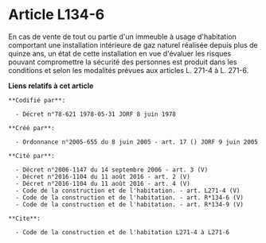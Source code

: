 # Article L134-6

En cas de vente de tout ou partie d'un immeuble à usage d'habitation comportant une installation intérieure de gaz naturel
réalisée depuis plus de quinze ans, un état de cette installation en vue d'évaluer les risques pouvant compromettre la
sécurité des personnes est produit dans les conditions et selon les modalités prévues aux articles L. 271-4 à L. 271-6.

**Liens relatifs à cet article**

	**Codifié par**:

	  - Décret n°78-621 1978-05-31 JORF 8 juin 1978

	**Créé par**:

	  - Ordonnance n°2005-655 du 8 juin 2005 - art. 17 () JORF 9 juin 2005

	**Cité par**:

	  - Décret n°2006-1147 du 14 septembre 2006 - art. 3 (V)
	  - Décret n°2016-1104 du 11 août 2016 - art. 2 (V)
	  - Décret n°2016-1104 du 11 août 2016 - art. 4 (V)
	  - Code de la construction et de l'habitation. - art. L271-4 (V)
	  - Code de la construction et de l'habitation. - art. R*134-6 (V)
	  - Code de la construction et de l'habitation. - art. R*134-9 (V)

	**Cite**:

	  - Code de la construction et de l'habitation L271-4 à L271-6

